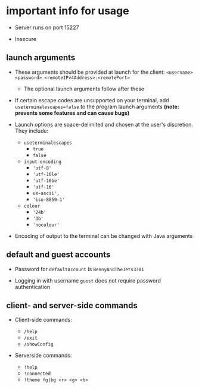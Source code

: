 # important info for usage

* Server runs on port 15227

* Insecure

## launch arguments

* These arguments should be provided at launch for the client:
`<username> <password> <remoteIPv4Address>:<remotePort>`

    - The optional launch arguments follow after these

* If certain escape codes are unsupported on your terminal, add 
`useterminalescapes=false` to the program launch arguments **(note: prevents some features and can cause bugs)**

* Launch options are space-delimited and chosen at the user's discretion. They include: 
    * `useterminalescapes`
        * `true`
        * `false`
    * `input-encoding`
        * `'utf-8'`
        * `'utf-16le'`
        * `'utf-16be'`
        * `'utf-16'`
        * `us-ascii',`
        * `'iso-8859-1'`
    * `colour`
        * `'24b'`
        * `'3b'`
        * `'nocolour'`

* Encoding of output to the terminal can be changed with Java arguments

## default and guest accounts

* Password for `defaultAccount` is `BennyAndTheJets3301`

* Logging in with username `guest` does not require password authentication

## client- and server-side commands

* Client-side commands:
    * `/help`
    * `/exit`
    * `/showConfig`

* Serverside commands:
    * `!help`
    * `!connected`
    * `!theme fg|bg <r> <g> <b>`
